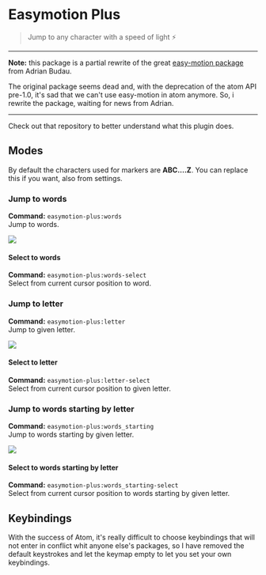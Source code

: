# Easymotion Plus

> Jump to any character with a speed of light ⚡️

* * *

**Note:** this package is a partial rewrite of the great [easy-motion package](https://github.com/adrian-budau/easy-motion) from Adrian Budau.

The original package seems dead and, with the deprecation of the atom API pre-1.0, it's sad that we can't use easy-motion in atom anymore. So, i rewrite the package, waiting for news from Adrian.

* * *

Check out that repository to better understand what this plugin does.

## Modes

By default the characters used for markers are **ABC....Z**. You can replace this if you want, also from settings.

### Jump to words

**Command:** `easymotion-plus:words`  
Jump to words.

<img src="./caps/mode-words.gif" styles="text-align:center;">

#### Select to words

**Command:** `easymotion-plus:words-select`  
Select from current cursor position to word.

### Jump to letter

**Command:** `easymotion-plus:letter`  
Jump to given letter.

<img src="./caps/mode-letter.gif" styles="text-align:center;">

#### Select to letter

**Command:** `easymotion-plus:letter-select`  
Select from current cursor position to given letter.

### Jump to words starting by letter

**Command:** `easymotion-plus:words_starting`  
Jump to words starting by given letter.

<img src="./caps/mode-words-starting.gif" styles="text-align:center;">

#### Select to words starting by letter

**Command:** `easymotion-plus:words_starting-select`  
Select from current cursor position to words starting by given letter.

## Keybindings

With the success of Atom, it's really difficult to choose keybindings that will not enter in conflict whit anyone else's packages, so I have removed the default keystrokes and let the keymap empty to let you set your own keybindings.
